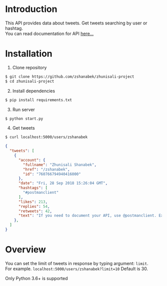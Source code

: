 # Introduction
This API provides data about tweets. Get tweets searching by user or hashtag.  
You can read documentation for API [here...](https://documenter.getpostman.com/view/1700393/RWgjZ2DU)
# Installation

1. Clone repository
```bash
$ git clone https://github.com/zshanabek/zhunisali-project
$ cd zhunisali-project
```
2. Install dependencies
```bash
$ pip install requirements.txt
```
3. Run server
```bash
$ python start.py
```
4. Get tweets
```bash
$ curl localhost:5000/users/zshanabek
```
```json
{
  "tweets": [
    {
      "account": {
        "fullname": "Zhunisali Shanabek", 
        "href": "/zshanabek", 
        "id": "760766794940416000"
      }, 
      "date": "Fri, 28 Sep 2018 15:26:04 GMT", 
      "hashtags": [
        "#postmanclient"
      ], 
      "likes": 213, 
      "replies": 54, 
      "retweets": 42, 
      "text": "If you need to document your API, use @postmanclient. Excellent software.\n#postmanclient"
    }, 
  ]
}
```

# Overview
You can set the limit of tweets in response by typing argument: `limit`.  
For example. `localhost:5000/users/zshanabek?limit=10`
Default is 30.

Only Python 3.6+ is supported
